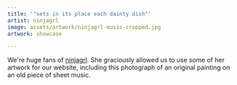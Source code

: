 ```yaml
---
title: '"sets in its place each dainty dish"'
artist: ninjagrl
image: assets/artwork/ninjagrl-music-cropped.jpg
artwork: showcase

---
```


We're huge fans of <a href="http://ninjagrl.com">ninjagrl</a>. She graciously allowed us to use some of her artwork for our website, including this photograph of an original painting on an old piece of sheet music.
